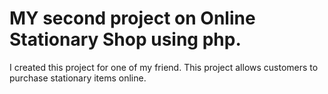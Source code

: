 # MY second project on Online Stationary Shop using php.

I created this project for one of my friend. This project allows customers to purchase stationary items online.

